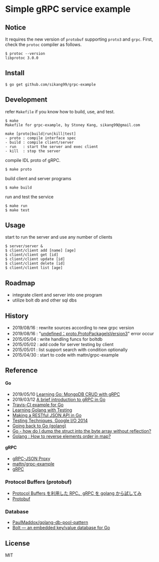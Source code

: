 # Simple gRPC service example

## Notice

It requires the new version of `protobuf` supporting `proto3` and `grpc`.
First, check the `protoc` compiler as follows.

	$ protoc --version
	libprotoc 3.0.0

## Install

    $ go get github.com/sikang99/grpc-example

## Development

refer `Makefile` if you know how to build, use, and test.
	
	$ make 
	Makefile for grpc-example, by Stoney Kang, sikang99@gmail.com

	make [proto|build|run|kill|test]
   	- proto : compile interface spec
   	- build : compile client/server
   	- run   : start the server and exec client
   	- kill  : stop the server


compile IDL proto of gRPC.
	
	$ make proto

build client and server programs

	$ make build

run and test the service
	
	$ make run
	$ make test

## Usage

start to run the server and use any number of clients

	$ server/server &
	$ client/client add [name] [age]
	$ client/client get [id]
	$ client/client update [id]
	$ client/client delete [id]
	$ client/client list [age]

## Roadmap

- integrate client and server into one program
- utilize bolt db and other sql dbs

## History

- 2019/08/16 : rewrite sources according to new grpc version
- 2019/08/16 : "[undefined：proto.ProtoPackageIsVersion3](https://xbuba.com/questions/53952723)" error occur
- 2015/05/04 : write handling funcs for boltdb
- 2015/05/02 : add code for server testing by client
- 2015/05/01 : list support search with condition optionally
- 2015/04/30 : start to code with mattn/grpc-example


## Reference

#### Go

- 2019/05/10 [Learning Go: MongoDB CRUD with gRPC](https://itnext.io/learning-go-mongodb-crud-with-grpc-98e425aeaae6)
- 2019/03/12 [A brief introduction to gRPC in Go](https://blog.lelonek.me/a-brief-introduction-to-grpc-in-go-e66e596fe244)
- [Travis-CI example for Go](https://github.com/atotto/travisci-golang-example)
- [Learning Golang with Testing](http://jordenlowe.com/title/Learning_Golang_with_Testing)
- [Making a RESTful JSON API in Go](http://thenewstack.io/make-a-restful-json-api-go/)
- [Testing Techniques, Google I/O 2014](https://talks.golang.org/2014/testing.slide#1)
- [Going back to Go (golang)](http://paulosuzart.github.io/blog/2014/07/07/going-back-to-go/)
- [Go - how do I dump the struct into the byte array without reflection?](http://stackoverflow.com/questions/12854125/go-how-do-i-dump-the-struct-into-the-byte-array-without-reflection)
- [Golang : How to reverse elements order in map?](https://www.socketloop.com/tutorials/golang-how-to-reverse-elements-order-in-map)

#### gRPC

- [gRPC-JSON Proxy](http://yugui.jp/articles/889)
- [mattn/grpc-example](https://github.com/mattn/grpc-example)
- [gRPC](https://www.grpc.io/)

### Protocol Buffers (protobuf)

- [Protocol Buffers を利用した RPC、gRPC を golang から試してみ](http://mattn.kaoriya.net/software/lang/go/20150227144125.htm) 
- [Protobuf](http://fileformats.archiveteam.org/wiki/Protobuf)

### Database

- [PaulMaddox/golang-db-pool-pattern](https://github.com/PaulMaddox/golang-db-pool-pattern)
- [Bolt — an embedded key/value database for Go](https://www.progville.com/go/bolt-embedded-db-golang/)

## License

MIT

